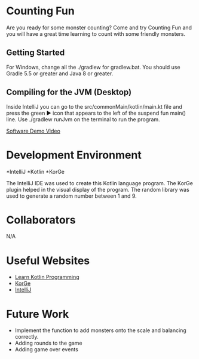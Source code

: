 # Counting Fun

Are you ready for some monster counting? Come and try Counting Fun and you will have a great time learning to count with some friendly monsters.

## Getting Started

For Windows, change all the ./gradlew for gradlew.bat.
You should use Gradle 5.5 or greater and Java 8 or greater.

## Compiling for the JVM (Desktop)

Inside IntelliJ you can go to the src/commonMain/kotlin/main.kt file and press the green ▶️ icon that appears to the left of the suspend fun main() line.
Use ./gradlew runJvm on the terminal to run the program.

[Software Demo Video](https://youtu.be/fjZXsTmnPro)

# Development Environment

*IntelliJ
*Kotlin
*KorGe

The IntelliJ IDE was used to create this Kotlin language program. The KorGe plugin helped in the visual display of the program. The random library was used to generate a random number between 1 and 9.

# Collaborators

N/A

# Useful Websites

* [Learn Kotlin Programming](https://www.programiz.com/kotlin-programming)
* [KorGe](https://korge.org/)
* [IntelliJ](https://www.jetbrains.com/idea/)

# Future Work

* Implement the function to add monsters onto the scale and balancing correctly.
* Adding rounds to the game
* Adding game over events